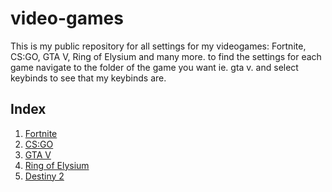 # video-games
This is my public repository for all settings for my videogames: Fortnite, CS:GO, GTA V, Ring of Elysium and many more.
to find the settings for each game navigate to the folder of the game you want ie. gta v. and select keybinds to see that my keybinds are.

## __Index__
1. [Fortnite](https://www.epicgames.com/fortnite "www.epicgames.com/fortnite")  
2. [CS:GO](https://www.counter-strike.net/ "www.counter-strike.net")  
3. [GTA V](https://www.rockstargames.com/V/ "www.rockstargames.com/V/")  
4. [Ring of Elysium](https://store.steampowered.com/app/755790/Ring_of_Elysium/)
5. [Destiny 2](https://www.destinythegame.com/)
